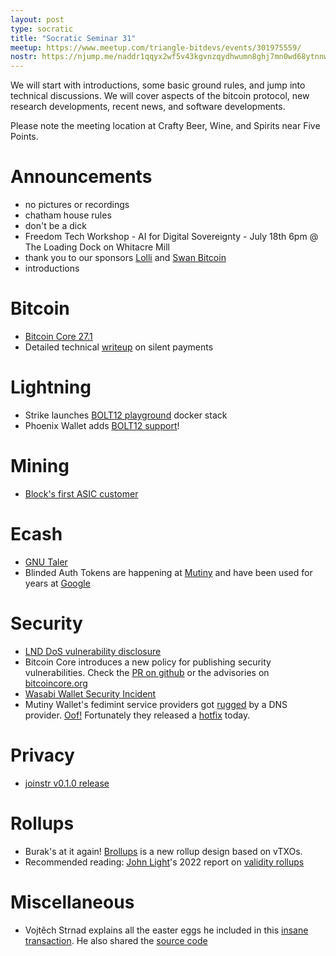 ```yaml
---
layout: post
type: socratic
title: "Socratic Seminar 31"
meetup: https://www.meetup.com/triangle-bitdevs/events/301975559/
nostr: https://njump.me/naddr1qqyx2wf5v43kgvnzqydhwumn8ghj7mn0wd68ytnnwa5hxuedv4hxjemdvyhxx6qzyqu2k0euqcpj4um9xkt8e94ugnkhffrw6a39t85mgk382p9qwc53sqcyqqq8evcysgfh8
---
```


We will start with introductions, some basic ground rules, and jump into technical discussions. We will cover aspects of the bitcoin protocol, new research developments, recent news, and software developments.

Please note the meeting location at Crafty Beer, Wine, and Spirits near Five Points.

# Announcements

- no pictures or recordings
- chatham house rules
- don't be a dick
- Freedom Tech Workshop - AI for Digital Sovereignty - July 18th 6pm @ The Loading Dock on Whitacre Mill
- thank you to our sponsors [Lolli](https://www.lolli.com/) and [Swan Bitcoin](https://www.swanbitcoin.com)
- introductions

# Bitcoin
- [Bitcoin Core 27.1](https://bitcoincore.org/en/releases/27.1/)
- Detailed technical [writeup](https://medium.com/@ottosch/how-silent-payments-work-41bea907d6b0) on silent payments

# Lightning
- Strike launches [BOLT12 playground](https://strike.me/blog/bolt12-playground/) docker stack
- Phoenix Wallet adds [BOLT12 support](https://www.nobsbitcoin.com/phoenix-wallet-v2-3-1-phoenixd-v0-2-0/)!

# Mining
- [Block's first ASIC customer](https://investors.block.xyz/investor-news/news-details/2024/Blocks-New-Bitcoin-Mining-Chip-to-Be-Part-of-an-Ongoing-Project-With-Core-Scientific-to-Decentralize-Mining-Hardware/default.aspx)

# Ecash
- [GNU Taler](https://taler.net/en/features.html)
- Blinded Auth Tokens are happening at [Mutiny](https://blog.mutinywallet.com/blinded-authentication/) and have been used for years at [Google](https://web.archive.org/web/20240626075919/https://one.google.com/about/vpn/howitworks)

# Security
- [LND DoS vulnerability disclosure](https://morehouse.github.io/lightning/lnd-onion-bomb/)
- Bitcoin Core introduces a new policy for publishing security vulnerabilities. Check the [PR on github](https://github.com/bitcoin-core/bitcoincore.org/pull/1042) or the advisories on [bitcoincore.org](https://bitcoincore.org/en/security-advisories/)
- [Wasabi Wallet Security Incident](https://github.com/WalletWasabi/WalletWasabi/discussions/13249)
- Mutiny Wallet's fedimint service providers got [rugged](https://njump.me/nevent1qqs07vzaf20nkacc3qp0j2hjzjyynfynf9q9qpa9d23uf7n7prt2cdqpz4mhxue69uhhyetvv9ujuerpd46hxtnfduhsygxlzue8wxp0x92ax7enqggm580y4q2spspdr90fvnu3hem5ajt8pqpsgqqqqqqsqjmpl4) by a DNS provider. [Oof!](https://c.tenor.com/Z9O6sGo6wCcAAAAd/tenor.gif) Fortunately they released a [hotfix](https://njump.me/nevent1qqsr9fqrae6uth9rgcfk3s05e38k020qfhrdpget0mm4jeyljyaqkkqzyr03wvnhrqhnz4wn0vesyyd6rhj2s9gqcqk3jh5kf7gmua6we9nss0ln5c7) today.

# Privacy
- [joinstr v0.1.0 release](https://gitlab.com/invincible-privacy/joinstr/-/blob/main/doc/release-notes/plugin/release-notes-v0.1.0.md)

# Rollups
- Burak's at it again! [Brollups](https://brqgoo.medium.com/introducing-brollups-18ec4081f6e7) is a new rollup design based on vTXOs.
- Recommended reading: [John Light](https://github.com/john-light)'s 2022 report on [validity rollups](https://bitcoinrollups.org/)

# Miscellaneous
- Vojtěch Strnad explains all the easter eggs he included in this [insane transaction](https://stacker.news/items/600187). He also shared the [source code](https://github.com/vostrnad/bitcoin-easter-egg-tx)

